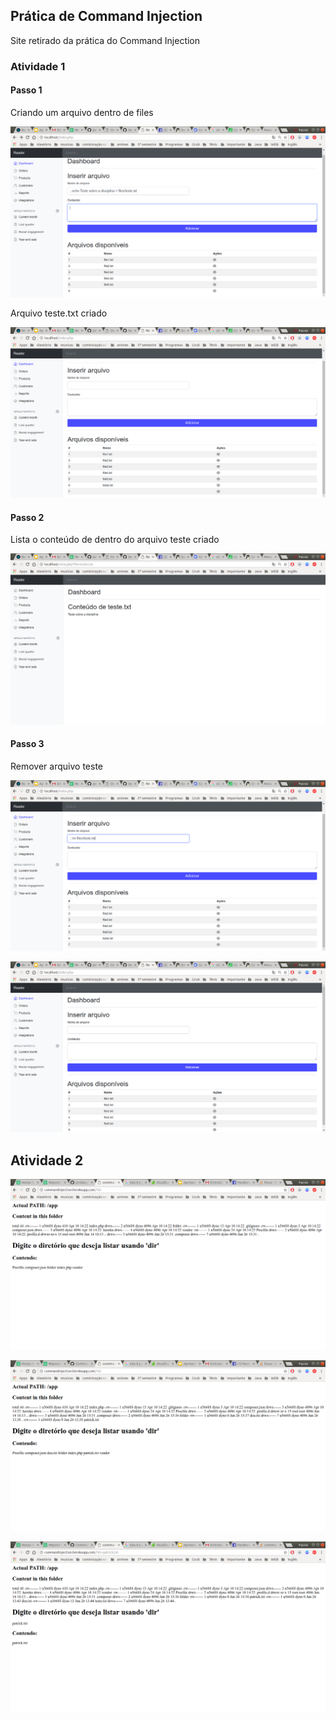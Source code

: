 ## Prática de Command Injection

<p>Site retirado da prática do Command Injection</p>

### Atividade 1

#### Passo 1

<p>Criando um arquivo dentro de files</p>

![passo1](passo1.png)

<p>Arquivo teste.txt criado</p>

![passo2](passo2.png)

#### Passo 2

<p>Lista o conteúdo de dentro do arquivo teste criado</p>

![passo3](passo3.png)

#### Passo 3 

<p>Remover arquivo teste<p>

![passo3](passo4.png)

![passo3](passo5.png)

## Atividade 2

![passo3](passo6.png)

![passo3](passo7.png)

![passo3](passo8.png)
